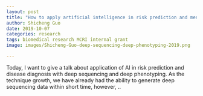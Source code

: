 ```yaml
---
layout: post
title: "How to apply artificial intelligence in risk prediction and mendelian diseases diagnosis"
author: Shicheng Guo
date: 2019-10-07
categories: research
tags: biomedical research MCRI internal grant
image: images/Shicheng-Guo-deep-sequencing-deep-phenotyping-2019.png

---
```


Today, I want to give a talk about application of AI in risk prediction and disease diagnosis with deep sequencing and deep phenotyping. As the technique growth, we have already had the ability to generate deep sequencing data within short time, however, ..
